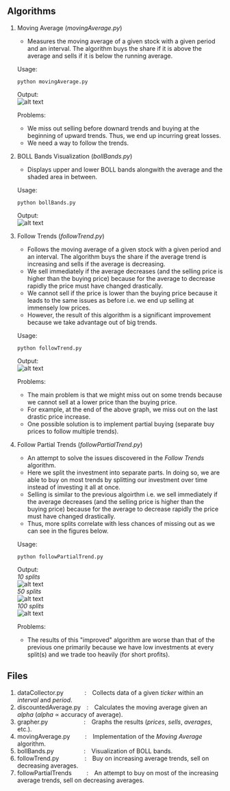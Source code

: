 ## Algorithms
1. Moving Average (*movingAverage.py*)
   
   * Measures the moving average of a given stock with a given period and an interval.
   The algorithm buys the share if it is above the average and sells if it is below the running average.  
   
   Usage:
   ```
   python movingAverage.py
   ```
   
   Output:  
   ![alt text](https://github.com/rp247/Naive-Trade/blob/main/Working/Demos/movingAverage.gif)  
   
   Problems:
   * We miss out selling before downard trends and buying at the beginning of upward trends.
   Thus, we end up incurring great losses.
   * We need a way to follow the trends.
   
2. BOLL Bands Visualization (*bollBands.py*)
   
   * Displays upper and lower BOLL bands alongwith the average and the shaded area in between.  
   
   Usage:
   ```
   python bollBands.py
   ```
   
   Output:   
   ![alt text](https://github.com/rp247/Naive-Trade/blob/main/Working/Demos/BOLLBands.png) 
   
3. Follow Trends (*followTrend.py*)
   
   * Follows the moving average of a given stock with a given period and an interval.
   The algorithm buys the share if the average trend is increasing and sells if the average is decreasing.  
   * We sell immediately if the average decreases (and the selling price is higher than the buying price)
   because for the average to decrease rapidly the price must have changed drastically.
   * We cannot sell if the price is lower than the buying price because it leads to the same issues as before
   i.e. we end up selling at immensely low prices.
   * However, the result of this algorithm is a significant improvement because we take advantage out of big trends.
   
   Usage:
   ```
   python followTrend.py
   ```
   
   Output:  
   ![alt text](https://github.com/rp247/Naive-Trade/blob/main/Working/Demos/FollowTrends.png)  
   
   Problems:
   * The main problem is that we might miss out on some trends because we cannot sell at a lower price than the
   buying price.
   * For example, at the end of the above graph, we miss out on the last drastic price increase.
   * One possible solution is to implement partial buying (separate buy prices to follow multiple trends).
     
4. Follow Partial Trends (*followPartialTrend.py*)
   
   * An attempt to solve the issues discovered in the *Follow Trends* algorithm.
   * Here we split the investment into separate parts. In doing so, we are able to buy on most trends by splitting our
   investment over time instead of investing it all at once.
   * Selling is similar to the previous algoirthm i.e. we sell immediately if the average decreases (and the selling price is higher than the buying price)
   because for the average to decrease rapidly the price must have changed drastically.
   * Thus, more splits correlate with less chances of missing out as we can see in the figures below.
   
   Usage:
   ```
   python followPartialTrend.py
   ```
   
   Output:  
   *10 splits*  
   ![alt text](https://github.com/rp247/Naive-Trade/blob/main/Working/Demos/FollowPartialTrends10.png)  
   *50 splits*  
   ![alt text](https://github.com/rp247/Naive-Trade/blob/main/Working/Demos/FollowPartialTrends50.png)  
   *100 splits*  
   ![alt text](https://github.com/rp247/Naive-Trade/blob/main/Working/Demos/FollowPartialTrends100.png)  
   
   Problems:
   * The results of this "improved" algorithm are worse than that of the previous one primarily because
   we have low investments at every split(s) and we trade too heavily (for short profits).
   
## Files
1. dataCollector.py&emsp;&emsp;&emsp;&ensp;:&emsp;Collects data of a given *ticker* within an *interval* and *period*. 
2. discountedAverage.py&emsp;:&emsp;Calculates the moving average given an *alpha* (*alpha* ∝ accuracy of average). 
3. grapher.py&emsp;&emsp;&emsp;&emsp;&emsp;&emsp;:&emsp;Graphs the results (*prices*, *sells*, *averages*, etc.).
4. movingAverage.py&emsp;&emsp;&ensp;:&emsp;Implementation of the *Moving Average* algorithm.
5. bollBands.py&emsp;&emsp;&emsp;&emsp;&emsp;:&emsp;Visualization of BOLL bands.
6. followTrend.py&emsp;&emsp;&emsp;&emsp;&nbsp;:&emsp;Buy on increasing average trends, sell on decreasing averages.
7. followPartialTrends&emsp;&emsp;&ensp;:&emsp;An attempt to buy on most of the increasing average trends, sell on decreasing averages.
